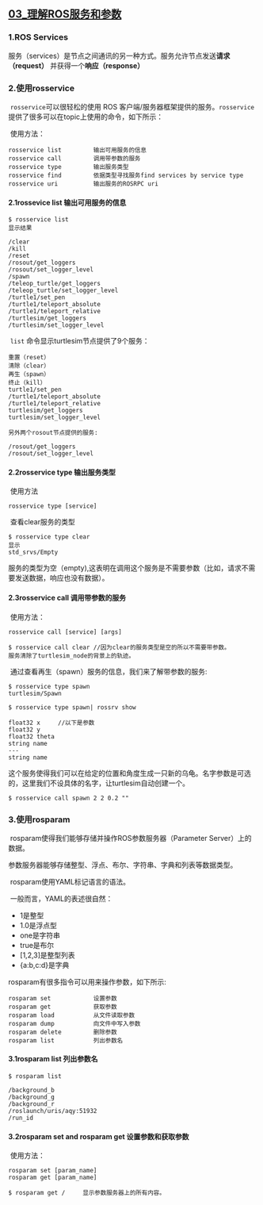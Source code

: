 ## [03_理解ROS服务和参数](http://wiki.ros.org/cn/ROS/Tutorials/UnderstandingServicesParams)

### 1.ROS Services

​	服务（services）是节点之间通讯的另一种方式。服务允许节点发送**请求（request）** 并获得一个**响应（response）**

### 2.使用rosservice

​	`rosservice`可以很轻松的使用 ROS 客户端/服务器框架提供的服务。`rosservice`提供了很多可以在topic上使用的命令，如下所示：

​	使用方法：

```
rosservice list         输出可用服务的信息
rosservice call         调用带参数的服务
rosservice type         输出服务类型
rosservice find         依据类型寻找服务find services by service type
rosservice uri          输出服务的ROSRPC uri
```

#### 	2.1rossevice list 输出可用服务的信息

```
$ rosservice list
显示结果

/clear
/kill
/reset
/rosout/get_loggers
/rosout/set_logger_level
/spawn
/teleop_turtle/get_loggers
/teleop_turtle/set_logger_level
/turtle1/set_pen
/turtle1/teleport_absolute
/turtle1/teleport_relative
/turtlesim/get_loggers
/turtlesim/set_logger_level
```

​		`list` 命令显示turtlesim节点提供了9个服务：

```
重置（reset）
清除（clear）
再生（spawn）
终止（kill）
turtle1/set_pen
/turtle1/teleport_absolute
/turtle1/teleport_relative
turtlesim/get_loggers
turtlesim/set_logger_level

另外两个rosout节点提供的服务:

/rosout/get_loggers
/rosout/set_logger_level

```

#### 	2.2rosservice type 输出服务类型

​		使用方法

```
rosservice type [service]
```

​		查看clear服务的类型

```
$ rosservice type clear
显示
std_srvs/Empty
```

​		服务的类型为空（empty),这表明在调用这个服务是不需要参数（比如，请求不需要发送数据，响应也没有数据）。

#### 	2.3rosservice call 调用带参数的服务

​		使用方法：

```
rosservice call [service] [args]

$ rosservice call clear //因为clear的服务类型是空的所以不需要带参数。
服务清除了turtlesim_node的背景上的轨迹。
```

​		通过查看再生（spawn）服务的信息，我们来了解带参数的服务:

```
$ rosservice type spawn
turtlesim/Spawn

$ rosservice type spawn| rossrv show

float32 x     //以下是参数
float32 y
float32 theta
string name
---
string name
```

​		这个服务使得我们可以在给定的位置和角度生成一只新的乌龟。名字参数是可选的，这里我们不设具体的名字，让turtlesim自动创建一个。

```
$ rosservice call spawn 2 2 0.2 ""
```

### 3.使用rosparam

​	rosparam使得我们能够存储并操作ROS参数服务器（Parameter Server）上的数据。

​	参数服务器能够存储整型、浮点、布尔、字符串、字典和列表等数据类型。

​	rosparam使用YAML标记语言的语法。

​	一般而言，YAML的表述很自然：

- 1是整型
- 1.0是浮点型
- one是字符串
- true是布尔
- [1,2,3]是整型列表
- {a:b,c:d}是字典

rosparam有很多指令可以用来操作参数，如下所示:

```
rosparam set            设置参数
rosparam get            获取参数
rosparam load           从文件读取参数
rosparam dump           向文件中写入参数
rosparam delete         删除参数
rosparam list           列出参数名
```

#### 	3.1rosparam list 列出参数名

```
$ rosparam list

/background_b
/background_g
/background_r
/roslaunch/uris/aqy:51932
/run_id
```

#### 	3.2rosparam set and rosparam get  设置参数和获取参数

​		使用方法：

```
rosparam set [param_name]
rosparam get [param_name]

$ rosparam get /     显示参数服务器上的所有内容。
```

